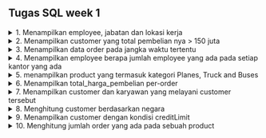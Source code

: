 
## Tugas SQL week 1

<details><summary>1. Menampilkan employee, jabatan dan lokasi kerja</summary>
  
  ```sql

SELECT
	e.employeeNumber, 
	concat_ws(' ', e.firstName, e.lastName) AS fullname,
	e.jobTitle,
	o.officeCode,
	o.city,
	o.country  
FROM
	employees AS e
INNER JOIN offices AS o using(officeCode);
```
  <img src="https://user-images.githubusercontent.com/67408325/236352631-89d21179-1ac1-4fbc-be58-210aae2bf695.png" width="80%">
</details>
<details><summary>2. Menampilkan customer yang total pembelian nya > 150 juta</summary>
  
  ```sql
SELECT
	c.customerNumber,
	c.customerName, 
	sum(amount) AS total_pembelian
FROM
	payments AS p
INNER JOIN customers AS c
		USING(customerNumber)
GROUP BY customerNumber
HAVING total_pembelian > 150000;
```
  
  <img src="https://user-images.githubusercontent.com/67408325/236238541-8c4b82e5-1927-41be-a2cc-3ef92a9e9418.png" width="80%">
</details>
<details><summary>3. Menampilkan data order pada jangka waktu tertentu</summary>
  
  ```sql
SELECT
	o.orderNumber,
	o.orderDate,
	o.requiredDate,
	o.shippedDate,
	o.status,
	c.customerNumber,
	c.customerName,
	o.comments
FROM
	orders AS o
INNER JOIN customers AS c
		USING(customerNumber)
WHERE
	orderDate BETWEEN '2005-02-01' AND '2005-03-01';
```
  <img src="https://user-images.githubusercontent.com/67408325/236249786-05325bfa-890b-4b15-82eb-623f1f8eb28b.png" width="80%">
</details>
<details><summary>4. Menampilkan employee berapa jumlah employee yang ada pada setiap kantor yang ada</summary>
  
  ```sql
SELECT
	o.officeCode,
	o.city,
	count(employeeNumber) AS jumlah_karyawan
FROM
	employees AS e
INNER JOIN offices AS o
		USING(officeCode)
GROUP BY
	officeCode;

```
  
  <img src="https://user-images.githubusercontent.com/67408325/236253601-c377353f-ff48-42ae-939a-9cfb12c2d65b.png" width="80%">
</details>
<details><summary>5. menampilkan product yang termasuk kategori Planes, Truck and Buses</summary>
  
  ```sql
SELECT p.* FROM products AS p WHERE productLine IN('Trucks and Buses', 'Planes');
```
  
  <img src="https://user-images.githubusercontent.com/67408325/236255093-a5d44781-88f6-41ce-bd66-5b7e9e65f027.png" width="80%">
</details>
<details><summary>6. Menampilkan total_harga_pembelian per-order</summary>
  
  ```sql
SELECT
	od.orderNumber,
	p.productCode,
	p.productName,
	p.productVendor,
	c.customerName,
	od.quantityOrdered,
	od.priceEach,
	od.priceEach * od.quantityOrdered AS total_harga_pembelian
FROM
	orderdetails AS od
INNER JOIN products AS p
		USING(productCode)
INNER JOIN orders AS o using(orderNumber)
INNER JOIN customers AS c ON o.customerNumber = c.customerNumber;
```
  <img src="https://user-images.githubusercontent.com/67408325/236258246-cf21c08c-5ad2-4a7e-8d26-fb66a1889760.png" width="80%">
</details>
<details><summary>7. Menampilkan customer dan karyawan yang melayani customer tersebut</summary>
  
  ```sql
SELECT
	c.customerNumber,
	c.customerName,
	e.employeeNumber,
	concat_ws(' ', e.firstName, e.lastName) AS employee_handler
FROM
	customers AS c
INNER JOIN employees AS e ON
	e.employeeNumber = c.salesRepEmployeeNumber;
```
  
  <img src="https://user-images.githubusercontent.com/67408325/236259721-d36824b3-88c0-474e-bede-c8523f405794.png" width="80%">
</details>
<details><summary>8. Menghitung customer berdasarkan negara</summary>
  
  ```sql
SELECT
	c.country,
	count(customerNumber) AS jumlah_customer
FROM
	customers AS c
GROUP BY
	country;
```
  <img src="https://user-images.githubusercontent.com/67408325/236260924-e8f40f68-ddb8-4e28-9490-cb0de76087b4.png" width="80%">
</details>
<details><summary>9. Menampilkan customer dengan kondisi creditLimit</summary>
  
  ```sql
SELECT
	c.customerNumber,
	c.customerName,
	c.country,
	c.creditLimit
FROM
	customers AS c
WHERE
	c.creditLimit = 0;
```
  <img src="https://user-images.githubusercontent.com/67408325/236350717-64bd55e6-e9d5-4424-b150-0948bd15534c.png" width="80%">
</details>
<details><summary>10. Menghitung jumlah order yang ada pada sebuah product</summary>
  
  ```sql
SELECT
	p.productCode,
	p.productName, 
	count(*) AS jumlah_penjualan 
FROM
	orders AS o
INNER JOIN orderdetails AS o2 using(orderNumber)
INNER JOIN products AS p ON o2.productCode = p.productCode
GROUP BY p.productCode;
```
  <img src="https://user-images.githubusercontent.com/67408325/236351825-c73cfcaf-829c-473b-860e-4dd8585cdf2b.png" width="80%">
</details>
